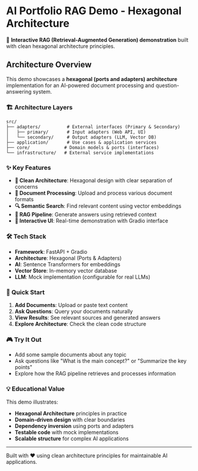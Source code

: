 # AI Portfolio RAG Demo - Hexagonal Architecture

🚀 **Interactive RAG (Retrieval-Augmented Generation) demonstration** built with clean hexagonal architecture principles.

## Architecture Overview

This demo showcases a **hexagonal (ports and adapters) architecture** implementation for an AI-powered document processing and question-answering system.

### 🏗️ Architecture Layers

```
src/
├── adapters/          # External interfaces (Primary & Secondary)
│   ├── primary/       # Input adapters (Web API, UI)
│   └── secondary/     # Output adapters (LLM, Vector DB)
├── application/       # Use cases & application services
├── core/             # Domain models & ports (interfaces)
└── infrastructure/   # External service implementations
```

### ✨ Key Features

- **🔄 Clean Architecture**: Hexagonal design with clear separation of concerns
- **📄 Document Processing**: Upload and process various document formats
- **🔍 Semantic Search**: Find relevant content using vector embeddings
- **🤖 RAG Pipeline**: Generate answers using retrieved context
- **🎯 Interactive UI**: Real-time demonstration with Gradio interface

### 🛠️ Tech Stack

- **Framework**: FastAPI + Gradio
- **Architecture**: Hexagonal (Ports & Adapters)
- **AI**: Sentence Transformers for embeddings
- **Vector Store**: In-memory vector database
- **LLM**: Mock implementation (configurable for real LLMs)

### 🚀 Quick Start

1. **Add Documents**: Upload or paste text content
2. **Ask Questions**: Query your documents naturally
3. **View Results**: See relevant sources and generated answers
4. **Explore Architecture**: Check the clean code structure

### 🎮 Try It Out

- Add some sample documents about any topic
- Ask questions like "What is the main concept?" or "Summarize the key points"
- Explore how the RAG pipeline retrieves and processes information

### 💡 Educational Value

This demo illustrates:
- **Hexagonal Architecture** principles in practice
- **Domain-driven design** with clear boundaries
- **Dependency inversion** using ports and adapters
- **Testable code** with mock implementations
- **Scalable structure** for complex AI applications

---

Built with ❤️ using clean architecture principles for maintainable AI applications.